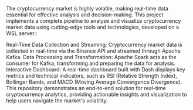 The cryptocurrency market is highly volatile, making real-time data essential for effective analysis and decision-making. 
This project implements a complete pipeline to analyze and visualize cryptocurrency market data using cutting-edge tools and technologies, developed on a WSL server::

Real-Time Data Collection and Streaming: Cryptocurrency market data is collected in real-time via the Binance API and streamed through Apache Kafka.
Data Processing and Transformation: Apache Spark acts as the consumer for Kafka, transforming and preparing the data for analysis.
Interactive Dashboard: A real-time dashboard built with Dash displays key metrics and technical indicators, such as RSI (Relative Strength Index), Bollinger Bands, and MACD (Moving Average Convergence Divergence).
This repository demonstrates an end-to-end solution for real-time cryptocurrency analytics, providing actionable insights and visualization to help users navigate the market's volatility.
